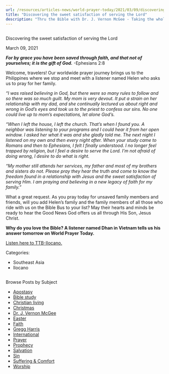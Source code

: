 ```yaml
---
url: /resources/articles-news/world-prayer-today/2021/03/09/discovering-the-sweet-satisfaction-of-serving-the-lord
title: "Discovering the sweet satisfaction of serving the Lord"
description: "Thru the Bible with Dr. J. Vernon McGee - Taking the whole Word to the whole world"
---
```







## 
 Discovering the sweet satisfaction of serving the Lord


March 09, 2021
![]()




***For by grace you have been saved through faith, and that not of yourselves; it is the gift of God.*** -Ephesians 2:8

Welcome, travelers! Our worldwide prayer journey brings us to the Philippines where we stop and meet with a listener named Helen who asks us to pray for her family.

*“I was raised believing in God, but there were so many rules to follow and so there was so much guilt. My mom is very devout. It put a strain on her relationship with my dad, and she continually lectured us about right and wrong in God’s eyes and took us to the priest to confess our sins. No one could live up to mom’s expectations, let alone God’s.*

*“When I left the house, I left the church. That’s when I found you. A neighbor was listening to your programs and I could hear it from her open window. I asked her what it was and she gladly told me. The next night I listened on my own and then every night after. When your study came to Romans and then to Ephesians, I felt I finally understood. I no longer feel trapped by religion, but I feel a desire to serve the Lord. I’m not afraid of doing wrong, I desire to do what is right.* 

*“My mother still attends her services, my father and most of my brothers and sisters do not. Please pray they hear the truth and come to know the freedom found in a relationship with Jesus and the sweet satisfaction of serving Him. I am praying and believing in a new legacy of faith for my family.”*

What a great request. As you pray today for unsaved family members and friends, will you add Helen’s family and the family members of all those who ride with us on the Bible Bus to your list? May their hearts and minds be ready to hear the Good News God offers us all through His Son, Jesus Christ. 

**Why do you love the Bible? A listener named Dhan in Vietnam tells us his answer tomorrow on World Prayer Today.**

[Listen here to TTB-Ilocano.](https://ttb.twr.org/home/day,1225/language,ILO)



Categories: 


* Southeast Asia
* Ilocano









## 
 Browse Posts by Subject


* [Apostasy](/resources/articles-news/-in-tags/tags/Apostasy)
* [Bible study](/resources/articles-news/-in-tags/tags/Bible-study)
* [Christian living](/resources/articles-news/-in-tags/tags/Christian-living)
* [Christmas](/resources/articles-news/-in-tags/tags/Christmas)
* [Dr. J. Vernon McGee](/resources/articles-news/-in-tags/tags/Dr-J-Vernon-McGee)
* [Easter](/resources/articles-news/-in-tags/tags/easter)
* [Faith](/resources/articles-news/-in-tags/tags/Faith)
* [Gregg Harris](/resources/articles-news/-in-tags/tags/Gregg-Harris)
* [International](/resources/articles-news/-in-tags/tags/International)
* [Prayer](/resources/articles-news/-in-tags/tags/prayer)
* [Prophecy](/resources/articles-news/-in-tags/tags/Prophecy)
* [Salvation](/resources/articles-news/-in-tags/tags/Salvation)
* [Sin](/resources/articles-news/-in-tags/tags/sin)
* [Suffering & Comfort](/resources/articles-news/-in-tags/tags/Suffering-Comfort)
* [Worship](/resources/articles-news/-in-tags/tags/worship)






